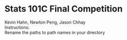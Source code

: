 # Stats 101C Final Competition  
Kevin Hahn, Newton Peng, Jason Chhay  
Instructions:\
Rename the paths to path names in your directory
